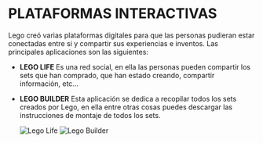 # PLATAFORMAS INTERACTIVAS

Lego creó varias plataformas digitales para que las personas pudieran estar conectadas entre si y compartir sus experiencias e inventos. Las principales aplicaciones son las siguientes:

- **LEGO LIFE**
  Es una red social, en ella las personas pueden compartir los sets que han comprado, que han estado creando, compartir información, etc...

- **LEGO BUILDER**
  Esta aplicación se dedica a recopilar todos los sets creados por Lego, en ella entre otras cosas puedes descargar las instrucciones de montaje de todos los sets.

  ![Lego Life](https://www.lego.com/cdn/cs/aboutus/assets/blt0b15adeb093a6eab/720_LEGO_Life_logo.jpg?width=1200)
  ![Lego Builder](https://encrypted-tbn0.gstatic.com/images?q=tbn:ANd9GcSGp8fN_K36EzVHTnB_g_zn-YTMS6sYBhjmew&s)
  
